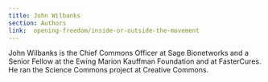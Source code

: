 ```yaml
---
title: John Wilbanks
section: Authors
link:  opening-freedom/inside-or-outside-the-movement
---
```


John Wilbanks is the Chief Commons Officer at Sage Bionetworks and a Senior
Fellow at the Ewing Marion Kauffman Foundation and at FasterCures. He ran the
Science Commons project at Creative Commons.


